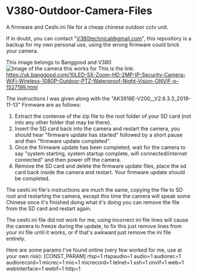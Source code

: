 # V380-Outdoor-Camera-Files
A firmware and Ceshi.ini file for a cheap chinese outdoor cctv unit.

If in doubt, you can contact "V380technical@gmail.com", this repository is a backup for my own personal use, using the wrong firmware could brick your camera.

This image belongs to Banggood and V380
![Image of the camera this works for](https://i.imgur.com/kilub1N.jpg)
This is the link: https://uk.banggood.com/10LED-5X-Zoom-HD-2MP-IP-Security-Camera-WiFi-Wireless-1080P-Outdoor-PTZ-Waterproof-Night-Vision-ONVIF-p-1527199.html

The instructions I was given along with the "AK3918E-V200__V2.6.3.3_2019-11-13" Firmware are as follows:

1. Extract the contense of the zip file to the root folder of your SD card (not into any other folder that may be there).
2. Insert the SD card back into the camera and restart the camera, you should hear "firmware update has started" followed by a short pause and then "firmware update completed".
3. Once the firmware update has been completed, wait for the camera to say "system starting, system startup complete, wifi connected/internet connected" and then power off the camera.
4. Remove the SD card and delete the firmware update files, place the sd card back inside the camera and restart. Your firmware update should be completed.

The ceshi.ini file's instructions are much the same, copying the file to SD root and restarting the camera, except this time the camera will
speak some Chinese once it's finished doing what it's doing you can remove the file from the SD card and restart again.

The ceshi.ini file did not work for me, using incorrect ini file lines will cause the camera to freeze during the update, to fix this
just remove lines from your ini file until it works, or if that's awkward just remove the ini file entirely.

Here are some params I've found online (very few worked for me, use at your own risk):
[CONST_PARAM]
rtsp=1
rtspaudio=1
audio=1
audiorec=1
audiorecord=1
micrec=1
mic=1
micrecord=1
telnet=1
ssh=1
onvif=1
web=1
webinterface=1
webif=1
http=1
